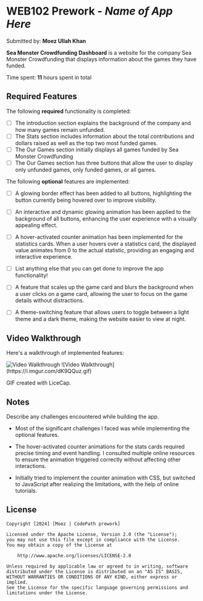 # WEB102 Prework - *Name of App Here*

Submitted by: **Moez Ullah Khan**

**Sea Monster Crowdfunding Dashboard** is a website for the company Sea Monster Crowdfunding that displays information about the games they have funded.

Time spent: **11** hours spent in total

## Required Features

The following **required** functionality is completed:

* [ ] The introduction section explains the background of the company and how many games remain unfunded.
* [ ] The Stats section includes information about the total contributions and dollars raised as well as the top two most funded games.
* [ ] The Our Games section initially displays all games funded by Sea Monster Crowdfunding
* [ ] The Our Games section has three buttons that allow the user to display only unfunded games, only funded games, or all games.

The following **optional** features are implemented:

* [ ] A glowing border effect has been added to all buttons, highlighting the button currently being hovered over to improve visibility.

* [ ] An interactive and dynamic glowing animation has been applied to the background of all buttons, enhancing the user experience with a visually appealing effect.

* [ ] A hover-activated counter animation has been implemented for the statistics cards. When a user hovers over a statistics card, the displayed value animates from 0 to the actual statistic, providing an engaging and interactive experience.


* [ ] List anything else that you can get done to improve the app functionality!

* [ ] A feature that scales up the game card and blurs the background when a user clicks on a game card, allowing the user to focus on the game details without distractions.

* [ ] A theme-switching feature that allows users to toggle between a light theme and a dark theme, making the website easier to view at night.


## Video Walkthrough

Here's a walkthrough of implemented features:

<img src='https://i.imgur.com/dK9QQuz.gif' title='Video Walkthrough' width='' alt='Video Walkthrough' />
![Video Walkthrough](https://i.imgur.com/dK9QQuz.gif)



<!-- Replace this with whatever GIF tool you used! -->
GIF created with LiceCap.  
<!-- Recommended tools:
[Kap](https://getkap.co/) for macOS
[ScreenToGif](https://www.screentogif.com/) for Windows
[peek](https://github.com/phw/peek) for Linux. -->

## Notes

Describe any challenges encountered while building the app.

* Most of the significant challenges I faced was while implementing the optional features. 

* The hover-activated counter animations for the stats cards required precise timing and event handling. I consulted multiple online resources to ensure the animation triggered correctly without affecting other interactions.

* Initially tried to implement the counter animation with CSS, but switched to JavaScript after realizing the limitations, with the help of online tutorials.



## License

    Copyright [2024] [Moez | CodePath prework]

    Licensed under the Apache License, Version 2.0 (the "License");
    you may not use this file except in compliance with the License.
    You may obtain a copy of the License at

        http://www.apache.org/licenses/LICENSE-2.0

    Unless required by applicable law or agreed to in writing, software
    distributed under the License is distributed on an "AS IS" BASIS,
    WITHOUT WARRANTIES OR CONDITIONS OF ANY KIND, either express or implied.
    See the License for the specific language governing permissions and
    limitations under the License.
